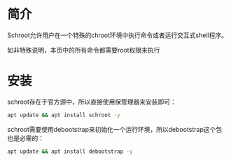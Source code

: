 # 简介
Schroot允许用户在一个特殊的chroot环境中执行命令或者运行交互式shell程序。

如非特殊说明，本页中的所有命令都需要root权限来执行

# 安装
schroot存在于官方源中，所以直接使用保管理器来安装即可：
```sh
apt update && apt install schroot -y
```
schroot需要使用debootstrap来初始化一个运行环境，所以debootstrap这个包也是必需的：
```sh
apt update && apt install debootstrap -y
```